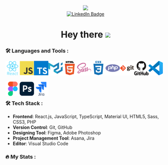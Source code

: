 <div id="header" align="center">
   <img src="https://media.giphy.com/media/M9gbBd9nbDrOTu1Mqx/giphy.gif" width="100"/>
   <div id="badges">
      <a href="https://www.linkedin.com/in/jordankeen/" target="_blank">
         <img src="https://img.shields.io/badge/LinkedIn-blue?style=for-the-badge&logo=linkedin&logoColor=white" alt="LinkedIn Badge"/>
      </a>
   </div>
   <h1>
      Hey there
      <img src="https://media.giphy.com/media/hvRJCLFzcasrR4ia7z/giphy.gif" width="30px"/>
   </h1>
</div>

### :hammer_and_wrench: Languages and Tools :

<p align="center">
   <img src="https://github.com/devicons/devicon/blob/master/icons/react/react-original-wordmark.svg" title="React.js" width="45" height="45" align="left" />
   <img align="left" width="45" height="45" title="JavaScript" src="https://github.com/devicons/devicon/blob/master/icons/javascript/javascript-original.svg" />
   <img align="left" width="45" height="45" title="TypeScript" src="https://raw.githubusercontent.com/github/explore/80688e429a7d4ef2fca1e82350fe8e3517d3494d/topics/typescript/typescript.png" />
   <img src="https://github.com/devicons/devicon/blob/master/icons/materialui/materialui-original.svg" title="Material UI" align="left"  width="45" height="45" />
   <img align="left" width="45" height="45" title="HTML5" src="https://github.com/devicons/devicon/blob/master/icons/html5/html5-original-wordmark.svg" />
   <img align="left" width="45" height="45" title="Sass" src="https://github.com/devicons/devicon/blob/master/icons/sass/sass-original.svg" />
   <img src="https://github.com/devicons/devicon/blob/master/icons/css3/css3-plain-wordmark.svg" title="CSS3" align="left"  width="45" height="45" />
   <img src="https://github.com/devicons/devicon/blob/master/icons/php/php-plain.svg" title="PHP" align="left"  width="45" height="45" />
   <img align="left" width="45" height="45" title="Git" src="https://github.com/devicons/devicon/blob/master/icons/git/git-original-wordmark.svg" />
   <img align="left" width="45" height="45" title="GitHub" src="https://github.com/devicons/devicon/blob/master/icons/github/github-original-wordmark.svg" />
   <img align="left" width="45" height="45" title="Visual Studio Code" src="https://raw.githubusercontent.com/github/explore/80688e429a7d4ef2fca1e82350fe8e3517d3494d/topics/visual-studio-code/visual-studio-code.png" />
</p>

<br>
<br>
<br>

<p align="center">
   <img align="left" width="45" height="45" title="Figma" src="https://github.com/devicons/devicon/blob/master/icons/figma/figma-original.svg" />
   <img align="left" width="45" height="45" title="Photoshop" src="https://github.com/devicons/devicon/blob/master/icons/photoshop/photoshop-plain.svg" />
   <img align="left" width="45" height="45" title="Jira" src="https://github.com/devicons/devicon/blob/master/icons/jira/jira-original-wordmark.svg" />
</p>

<br>
<br>

### :hammer_and_wrench: Tech Stack :

- **Frontend**: React.js, JavaScript, TypeScript, Material UI, HTML5, Sass, CSS3, PHP
- **Version Control**: Git, GitHub
- **Designing Tool**: Figma, Adobe Photoshop
- **Project Management Tool**: Asana, Jira
- **Editor**: Visual Studio Code


### :fire: My Stats :

<!-- <p align="left"> -->
<!--    <img  width="40%" title="Github Stats" src="https://github-readme-stats.vercel.app/api?username=jordankeen&theme=horizon&show_icons=true" />&nbsp;&nbsp; -->
<!--    <img  width="40%" title="Github streak" src="https://github-readme-streak-stats.herokuapp.com/?user=jordan-keen&theme=python-dark&date_format=M%20j%5B%2C%20Y%5D&mode=weekly" /> -->
   <!-- <img  width="35%" src="https://github-readme-stats.vercel.app/api/top-langs/?username=jordankeen&layout=compact&theme=vision-friendly-dark)](https://github.com/anuraghazra/github-readme-stats" /> -->
<!-- </p> -->



<!-- <h2>🕵🏼 Find me over 🔭</h2>

<p align="left">
  <a href="https://www.linkedin.com/in/jordankeen/">
    <img align="left" alt="" width="140px" src="" />
  </a> <emsp>
  <a href="#link">
    <img align="left" alt="" width="150px" src="" />
  </a>
</p> -->

<!--
Here are some ideas to get you started:
- 🔭 I’m currently working on ...
- 🌱 I’m currently learning ...
- 👯 I’m looking to collaborate on ...
- 🤔 I’m looking for help with ...
- 💬 Ask me about ...
- 📫 How to reach me: ...
- 😄 Pronouns: ...
- ⚡ Fun fact: ...
-->
